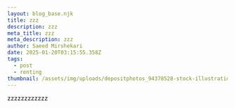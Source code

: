 ```yaml
---
layout: blog_base.njk
title: zzz
description: zzz
meta_title: zzz
meta_description: zzz
author: Saeed Mirshekari
date: 2025-01-20T03:15:55.358Z
tags:
  - post
  - renting
thumbnail: /assets/img/uploads/depositphotos_94378528-stock-illustration-woman-we-want-you-1694339789.jpg
---
```

zzzzzzzzzzzz